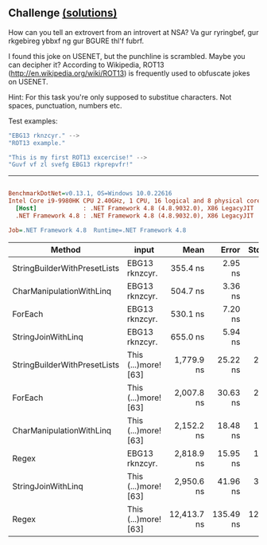 ## Challenge [(solutions)](https://github.com/kvarcas91/Codewars-Solutions-and-Benchmarks/blob/master/Bench/Kata5/ROT13.cs)

How can you tell an extrovert from an introvert at NSA? Va gur ryringbef, gur rkgebireg ybbxf ng gur BGURE thl'f fubrf.

I found this joke on USENET, but the punchline is scrambled. Maybe you can decipher it? According to Wikipedia, ROT13 (http://en.wikipedia.org/wiki/ROT13) is frequently used to obfuscate jokes on USENET.

Hint: For this task you're only supposed to substitue characters. Not spaces, punctuation, numbers etc.

Test examples:

```c#
"EBG13 rknzcyr." -->
"ROT13 example."

"This is my first ROT13 excercise!" -->
"Guvf vf zl svefg EBG13 rkprepvfr!"
```
---

``` ini

BenchmarkDotNet=v0.13.1, OS=Windows 10.0.22616
Intel Core i9-9980HK CPU 2.40GHz, 1 CPU, 16 logical and 8 physical cores
  [Host]             : .NET Framework 4.8 (4.8.9032.0), X86 LegacyJIT
  .NET Framework 4.8 : .NET Framework 4.8 (4.8.9032.0), X86 LegacyJIT

Job=.NET Framework 4.8  Runtime=.NET Framework 4.8  

```
|                       Method |                input |        Mean |     Error |    StdDev |  Gen 0 | Allocated |
|----------------------------- |--------------------- |------------:|----------:|----------:|-------:|----------:|
| StringBuilderWithPresetLists |       EBG13 rknzcyr. |    355.4 ns |   2.95 ns |   2.62 ns | 0.0219 |     116 B |
|     CharManipulationWithLinq |       EBG13 rknzcyr. |    504.7 ns |   3.36 ns |   2.80 ns | 0.0439 |     232 B |
|                      ForEach |       EBG13 rknzcyr. |    530.1 ns |   7.20 ns |   6.74 ns | 0.1154 |     609 B |
|           StringJoinWithLinq |       EBG13 rknzcyr. |    655.0 ns |   5.94 ns |   5.27 ns | 0.1030 |     541 B |
| StringBuilderWithPresetLists | This (...)more! [63] |  1,779.9 ns |  25.22 ns |  22.36 ns | 0.0725 |     389 B |
|                      ForEach | This (...)more! [63] |  2,007.8 ns |  30.63 ns |  28.65 ns | 0.4539 |   2,396 B |
|     CharManipulationWithLinq | This (...)more! [63] |  2,152.2 ns |  18.48 ns |  17.29 ns | 0.1221 |     645 B |
|                        Regex |       EBG13 rknzcyr. |  2,818.9 ns |  15.95 ns |  14.92 ns | 0.3853 |   2,027 B |
|           StringJoinWithLinq | This (...)more! [63] |  2,950.6 ns |  41.96 ns |  39.25 ns | 0.3815 |   2,011 B |
|                        Regex | This (...)more! [63] | 12,413.7 ns | 135.49 ns | 120.11 ns | 1.6479 |   8,673 B |
